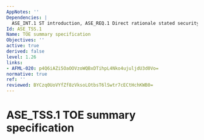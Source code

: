 ```yaml
---
AppNotes: ''
Dependencies: |
  ASE_INT.1 ST introduction, ASE_REQ.1 Direct rationale stated security requirements, ADV_FSP.1 Basic functional specification
Id: ASE_TSS.1
Name: TOE summary specification
Objectives: ''
active: true
derived: false
level: 1.26
links:
- AFML-020: p4Q6iAZi5OaOOVzoWQBxDTihpL4Nko4ujuljdU3d0Vo=
normative: true
ref: ''
reviewed: BYCzq0UoVYfZf8zVksoLOtbsT6lSwtr7cECtHchKWB0=
---
```


# ASE_TSS.1 TOE summary specification